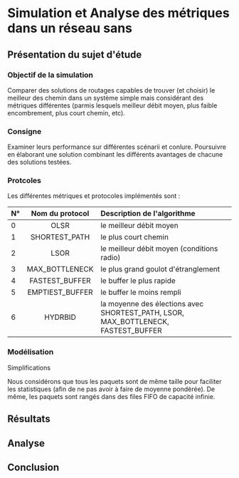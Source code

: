 # Simulation et Analyse des métriques dans un réseau sans 



## Présentation du sujet d'étude


### Objectif de la simulation

Comparer des solutions de routages capables de trouver (et choisir) le meilleur des chemin dans un système simple mais considérant des métriques différentes (parmis lesquels meilleur débit moyen, plus faible encombrement, plus court chemin, etc).

### Consigne

Examiner leurs performance sur différentes scénarii et conlure. Poursuivre en élaborant une solution combinant les différents avantages de chacune des solutions testées.


### Protcoles

Les différentes métriques et protocoles implémentés sont : 


| N° | Nom du protocol         | Description de l'algorithme |
| :- |:----------------------: | :-------------------------- |
| 0  | OLSR                    | le meilleur débit moyen     |
| 1  | SHORTEST_PATH           | le plus court chemin        |
| 2  | LSOR                    | le meilleur débit moyen (conditions radio) |
| 3  | MAX_BOTTLENECK          | le plus grand goulot d'étranglement        |
| 4  | FASTEST_BUFFER          | le buffer le plus rapide    |
| 5  | EMPTIEST_BUFFER         | le buffer le moins rempli   |
| 6  | HYDRBID | la moyenne des élections avec SHORTEST_PATH, LSOR, MAX_BOTTLENECK, FASTEST_BUFFER |


### Modélisation

Simplifications

Nous considérons que tous les paquets sont de même taille pour faciliter les statistiques (afin de ne pas avoir à  faire de moyenne pondérée).
De même, les paquets sont rangés dans des files FIFO de capacité infinie.


## Résultats

## Analyse

## Conclusion
